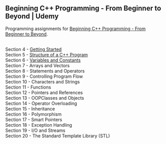 <h2>Beginning C++ Programming - From Beginner to Beyond | Udemy</h2>

Programming assignments for [Beginning C++ Programming - From Beginner to Beyond](https://www.udemy.com/share/101Wd4B0YadlZVTXw=/).
<br>
<br>

Section 4 - [Getting Started](https://github.com/saeeganeshks/beginning-cpp-programming/tree/main/Section%204)<br>
Section 5 - [Structure of a C++ Program](https://github.com/saeeganeshks/beginning-cpp-programming/tree/main/Section%205)<br>
Section 6 - [Variables and Constants](https://github.com/saeeganeshks/beginning-cpp-programming/tree/main/Section%206)<br>
Section 7 - Arrays and Vectors<br>
Section 8 - Statements and Operators<br>
Section 9 - Controlling Program Flow<br>
Section 10 - Characters and Strings<br>
Section 11 - Functions<br>
Section 12 - Pointers and References<br>
Section 13 - OOPClasses and Objects<br>
Section 14 - Operator Overloading<br>
Section 15 - Inheritance<br>
Section 16 - Polymorphism<br>
Section 17 - Smart Pointers<br>
Section 18 - Exception Handling<br>
Section 19 - I/O and Streams<br>
Section 20 - The Standard Template Library (STL)<br>
